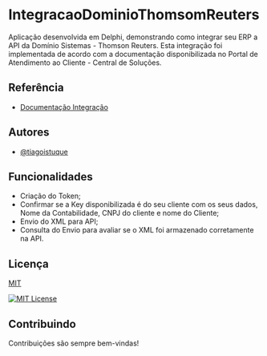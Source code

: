 
# IntegracaoDominioThomsomReuters

Aplicação desenvolvida em Delphi, demonstrando como integrar seu ERP a API da Domínio Sistemas - Thomson Reuters.
Esta integração foi implementada de acordo com a documentação disponibilizada no Portal de Atendimento ao Cliente - Central de Soluções.


## Referência

 - [Documentação Integração](https://suporte.dominioatendimento.com:82/central/faces/solucao.html?codigo=8476)


## Autores

- [@tiagoistuque](https://github.com/tiagoistuque)


## Funcionalidades

- Criação do Token;
- Confirmar se a Key disponibilizada é do seu cliente com os seus dados, Nome da Contabilidade, CNPJ do cliente e nome do Cliente;
- Envio do XML para API;
- Consulta do Envio para avaliar se o XML foi armazenado corretamente na API.


## Licença

[MIT](https://choosealicense.com/licenses/mit/)



[![MIT License](https://img.shields.io/badge/License-MIT-green.svg)](https://choosealicense.com/licenses/mit/)


## Contribuindo

Contribuições são sempre bem-vindas!
